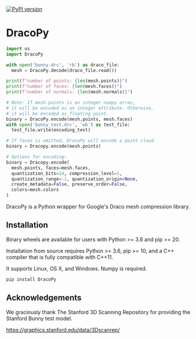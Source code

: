 [![PyPI version](https://badge.fury.io/py/DracoPy.svg)](https://badge.fury.io/py/DracoPy)

# DracoPy

```python
import os
import DracoPy

with open('bunny.drc', 'rb') as draco_file:
  mesh = DracoPy.decode(draco_file.read())

print(f"number of points: {len(mesh.points)}")
print(f"number of faces: {len(mesh.faces)}")
print(f"number of normals: {len(mesh.normals)}")

# Note: If mesh.points is an integer numpy array,
# it will be encoded as an integer attribute. Otherwise,
# it will be encoded as floating point.
binary = DracoPy.encode(mesh.points, mesh.faces)
with open('bunny_test.drc', 'wb') as test_file:
  test_file.write(encoding_test)

# If faces is omitted, DracoPy will encode a point cloud
binary = Dracopy.encode(mesh.points)

# Options for encoding:
binary = Dracopy.encode(
  mesh.points, faces=mesh.faces,
  quantization_bits=14, compression_level=1,
  quantization_range=-1, quantization_origin=None,
  create_metadata=False, preserve_order=False,
  colors=mesh.colors
)

```

DracoPy is a Python wrapper for Google's Draco mesh compression library.

## Installation

Binary wheels are available for users with Python >= 3.6 and pip >= 20.

Installation from source requires Python >= 3.6, pip >= 10, and a C++ compiler that is fully compatible with C++11.

It supports Linux, OS X, and Windows. Numpy is required.

```bash
pip install DracoPy
```

## Acknowledgements

We graciously thank The Stanford 3D Scanning Repository for providing the Stanford Bunny test model.

https://graphics.stanford.edu/data/3Dscanrep/